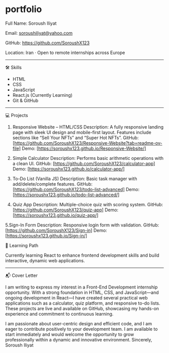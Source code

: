 # portfolio

Full Name: Soroush Iliyat

Email: soroushiliyat@yahoo.com

GitHub: https://github.com/SoroushX123

Location: Iran · Open to remote internships across Europe

---

🛠 Skills

- HTML
- CSS
- JavaScript
- React.js (Currently Learning)
- Git & GitHub

---

💻 Projects

1. Responsive Website – HTML/CSS
Description: A fully responsive landing page with sleek UI design and mobile-first layout.
Features include sections like “Sell Your NFTs” and “Super Hot NFTs”.
GitHub: [https://github.com/SoroushX123/Responsive-Website?tab=readme-ov-file]
Demo: [https://soroushx123.github.io/Responsive-Website/]

2. Simple Calculator
Description: Performs basic arithmetic operations with a clean UI.
GitHub: [https://github.com/SoroushX123/calculator-app]
Demo: [https://soroushx123.github.io/calculator-app/]

3. To-Do List (Vanilla JS)
Description: Basic task manager with add/delete/complete features.
GitHub: [https://github.com/SoroushX123/todo-list-advanced]
Demo: [https://soroushx123.github.io/todo-list-advanced/]

4. Quiz App
Description: Multiple-choice quiz with scoring system.
GitHub: [https://github.com/SoroushX123/quiz-app]
Demo: [https://soroushx123.github.io/quiz-app/]

5.Sign-In Form
Description: Responsive login form with validation.
GitHub: [https://github.com/SoroushX123/Sign-in]
Demo: [https://soroushx123.github.io/Sign-in/]

🚀 Learning Path

Currently learning React to enhance frontend development skills and build
interactive, dynamic web applications.

---

📬 Cover Letter

I am writing to express my interest in a Front-End Development internship opportunity. With
a strong foundation in HTML, CSS, and JavaScript—and ongoing development in React—I
have created several practical web applications such as a calculator, quiz platform, and
responsive to-do lists. These projects are live and available on GitHub, showcasing my
hands-on experience and commitment to continuous learning.

I am passionate about user-centric design and efficient code, and I am eager to contribute
positively to your development team. I am available to start immediately and would welcome
the opportunity to grow professionally within a dynamic and innovative environment.
Sincerely, Soroush Iliyat
